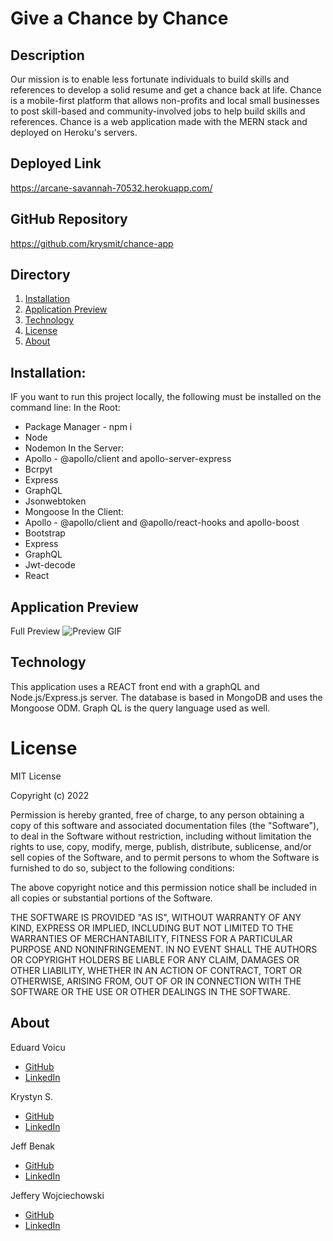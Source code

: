 # Give a Chance by Chance 

## Description 
Our mission is to enable less fortunate individuals to build skills and references to develop a solid resume and get a chance back at life. 
Chance is a mobile-first platform that allows non-profits and local small businesses to post skill-based and community-involved jobs to help build skills and references. Chance is a web application made with the MERN stack and deployed on Heroku's servers.

## Deployed Link
https://arcane-savannah-70532.herokuapp.com/

## GitHub Repository
https://github.com/krysmit/chance-app

## Directory
1. [Installation](#installation)
2. [Application Preview](#application_preview)
3. [Technology](#technology)
4. [License](#license)
5. [About](#about)


## Installation:
IF you want to run this project locally, the following must be installed on the command line:
In the Root:
* Package Manager - npm i
* Node
* Nodemon
In the Server:
* Apollo - @apollo/client and apollo-server-express
* Bcrpyt
* Express
* GraphQL
* Jsonwebtoken
* Mongoose
In the Client:
* Apollo - @apollo/client and @apollo/react-hooks and apollo-boost
* Bootstrap
* Express
* GraphQL
* Jwt-decode
* React

## Application Preview
Full Preview
![Preview GIF](images/)

## Technology
This application uses a REACT front end with a graphQL and Node.js/Express.js server.
The database is based in MongoDB and uses the Mongoose ODM. Graph QL is the query language used as well.

# License

MIT License

Copyright (c) 2022

Permission is hereby granted, free of charge, to any person obtaining a copy
of this software and associated documentation files (the "Software"), to deal
in the Software without restriction, including without limitation the rights
to use, copy, modify, merge, publish, distribute, sublicense, and/or sell
copies of the Software, and to permit persons to whom the Software is
furnished to do so, subject to the following conditions:

The above copyright notice and this permission notice shall be included in all
copies or substantial portions of the Software.

THE SOFTWARE IS PROVIDED "AS IS", WITHOUT WARRANTY OF ANY KIND, EXPRESS OR
IMPLIED, INCLUDING BUT NOT LIMITED TO THE WARRANTIES OF MERCHANTABILITY,
FITNESS FOR A PARTICULAR PURPOSE AND NONINFRINGEMENT. IN NO EVENT SHALL THE
AUTHORS OR COPYRIGHT HOLDERS BE LIABLE FOR ANY CLAIM, DAMAGES OR OTHER
LIABILITY, WHETHER IN AN ACTION OF CONTRACT, TORT OR OTHERWISE, ARISING FROM,
OUT OF OR IN CONNECTION WITH THE SOFTWARE OR THE USE OR OTHER DEALINGS IN THE
SOFTWARE.

## About
Eduard Voicu
- [GitHub](https://github.com/eduardvoicu)
- [LinkedIn](https://www.linkedin.com/in/eduardvoicu/)

Krystyn S.
- [GitHub](https://github.com/krysmit)
- [LinkedIn](https://www.linkedin.com/in/krystyn-smith-37477694/)

Jeff Benak
- [GitHub](https://github.com/jeffbenak)
- [LinkedIn](https://www.linkedin.com/in/krystyn-smith-37477694/)

Jeffery Wojciechowski
- [GitHub](https://github.com/Jefferywojo98)
- [LinkedIn](https://www.linkedin.com/in/jeffery-wojciechowski-b22130212/)